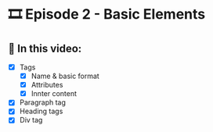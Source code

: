 # 🎞️ Episode 2 - Basic Elements

## 📝 In this video:
- [x] Tags
  - [x] Name & basic format
  - [x] Attributes
  - [x] Innter content
- [x] Paragraph tag
- [x] Heading tags
- [x] Div tag
